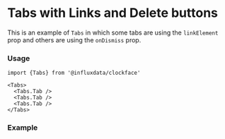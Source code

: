 # Tabs with Links and Delete buttons

This is an example of `Tabs` in which some tabs are using the `linkElement` prop and others are using the `onDismiss` prop.

### Usage
```tsx
import {Tabs} from '@influxdata/clockface'
```
```tsx
<Tabs>
  <Tabs.Tab />
  <Tabs.Tab />
  <Tabs.Tab />
</Tabs>
```

### Example
<!-- STORY -->


<!-- STORY HIDE START -->

<!-- STORY HIDE END -->

<!-- PROPS -->
